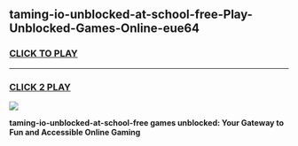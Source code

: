 
## taming-io-unblocked-at-school-free-Play-Unblocked-Games-Online-eue64
<h3>
<a href="https://premium76.site?title=taming-io-unblocked-at-school-free&ref=25A">CLICK TO PLAY</a></h3>
<hr>

<h3>
<a href="https://premium76.site?title=taming-io-unblocked-at-school-free&ref=25A">CLICK 2 PLAY</a>
  
</h3>

<a href="https://premium76.site?title=taming-io-unblocked-at-school-free&ref=25A"><img src="https://clearcache.store/games.png"></a>


**taming-io-unblocked-at-school-free games unblocked: Your Gateway to Fun and Accessible Online Gaming**
